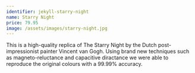 ```yaml
---
identifier: jekyll-starry-night
name: Starry Night
price: 79.95
image: /assets/images/starry-night.jpg
---
```

This is a high-quality replica of The Starry Night by the Dutch post-impressionist painter Vincent van Gogh. Using brand new techniques such as magneto-reluctance and capacitive diractance we were able to reproduce the original colours with a 99.99% accuracy.
